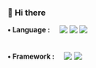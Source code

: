 ### 👋 Hi there

<!-- display:flex; flex-direction: column; -->
<div style="text-align: center;">
  <div style="display: flex; align-item: center; margin-bottom: 20px">
    <span style="font-weight: 700">• Language :</span> &nbsp &nbsp &nbsp
    <img src="https://img.shields.io/badge/JavaScript-F7DF1E?style=flat&logo=JavaScript&logoColor=white"/> &nbsp
    <img src="https://img.shields.io/badge/TypeScript-3178C6?style=flat&logo=TypeScript&logoColor=white"/> &nbsp
    <img src="https://img.shields.io/badge/Node-339933?style=flat&logo=Node.js&logoColor=white"/> &nbsp 
  </div>

  <br />
  
  <div style="display: flex; align-item: center; margin-bottom: 20px">
    <span style="font-weight: 700">• Framework :</span> &nbsp &nbsp &nbsp
    <img src="https://img.shields.io/badge/React-20232a?style&logo=React&logoColor=#5bccea"/></a>&nbsp
    <img src="https://img.shields.io/badge/React Native-20232a?style&logo=React&logoColor=#5bccea"/></a>&nbsp
  </div>

</div>

<!-- 
<br>
<br>

<h3 align="center"> 🧩 About me </h3>

<div align="center" style="text-align:center">
  <h4><a href="https://woong.gitbook.io/blog/"> 👉 Come in Blog </a></h4> &nbsp
</div>
  
<div align="center">


[![Anurag's GitHub stats](https://github-readme-stats.vercel.app/api?username=parkgeonwoong&show_icons=true&theme=dracula)](https://github.com/anuraghazra/github-readme-stats)

</div>

<p align="center">
    <a href="https://woong.gitbook.io/blog/" /><img src="https://img.shields.io/badge/GitBook-3884FF?style&logo=GitBook&logoColor=white"/></a>&nbsp
    <a href="hk77kh@gmail.com" /><img src="https://img.shields.io/badge/Gmail-d14836?style&logo=Gmail&logoColor=white"/></a>&nbsp
    <a href="https://github.com/parkgeonwoong" /><img src="https://img.shields.io/badge/GitHub-black?style&logo=GitHub&logoColor=white"/></a>
</p><br>
  
<div align="center">

[![Hits](https://hits.seeyoufarm.com/api/count/incr/badge.svg?url=https%3A%2F%2Fgithub.com%2Fparkgeonwoong&count_bg=%23F95B8F&title_bg=%23686565&icon=github.svg&icon_color=%23E7E7E7&title=hits&edge_flat=false)](https://hits.seeyoufarm.com)

 </div>
-->
